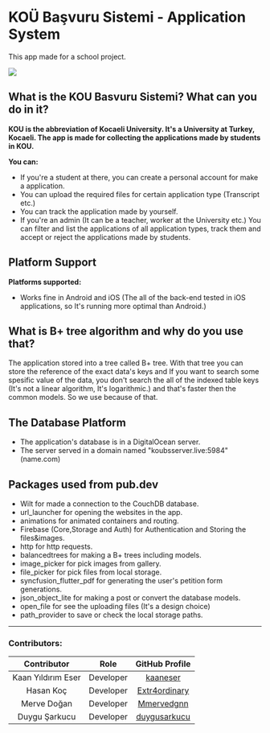 # KOÜ Başvuru Sistemi - Application System

This app made for a school project.

<div class="row">
  <img src="emlakcipresentation.png"/>
</div>

## What is the KOU Basvuru Sistemi? What can you do in it?

**KOU is the abbreviation of Kocaeli University. It's a University at Turkey, Kocaeli. The app is made for collecting the applications made by students in KOU.**

**You can:**
 - If you're a student at there, you can create a personal account for make a application.
 - You can upload the required files for certain application type (Transcript etc.)
 - You can track the application made by yourself.
 - If you're an admin (It can be a teacher, worker at the University etc.) You can filter and list the applications of all application types, track them and accept or reject the applications made by students.

## Platform Support

**Platforms supported:**
 - Works fine in Android and iOS (The all of the back-end tested in iOS applications, so It's running more optimal than Android.)

## What is B+ tree algorithm and why do you use that?

  The application stored into a tree called B+ tree. With that tree you can store the reference of the exact data's keys and If you want to search some spesific value of the data, you don't search the all of the indexed table keys (It's not a linear algorithm, It's logarithmic.) and that's faster then the common models. So we use because of that.
 
## The Database Platform

  - The application's database is in a DigitalOcean server.
  - The server served in a domain named "koubsserver.live:5984" (name.com)

## Packages used from pub.dev

 - Wilt for made a connection to the CouchDB database.
 - url_launcher for opening the websites in the app.
 - animations for animated containers and routing.
 - Firebase (Core,Storage and Auth) for Authentication and Storing the files&images.
 - http for http requests.
 - balancedtrees for making a B+ trees including models.
 - image_picker for pick images from gallery.
 - file_picker for pick files from local storage.
 - syncfusion_flutter_pdf for generating the user's petition form generations.
 - json_object_lite for making a post or convert the database models.
 - open_file for see the uploading files (It's a design choice)
 - path_provider to save or check the local storage paths.

---

### Contributors:

Contributor  | Role | GitHub Profile |
:-------------: | :-------------: | :-------------: |
Kaan Yıldırım Eser  | Developer | [kaaneser](https://www.github.com/kaaneser) |
Hasan Koç  |  Developer | [Extr4ordinary](https://www.github.com/Extr4ordinary) |
| Merve Doğan | Developer | [Mmervedgnn](https://www.github.com/Mmervedgnn) |
| Duygu Şarkucu | Developer | [duygusarkucu](https://www.github.com/duygusarkucu) |
